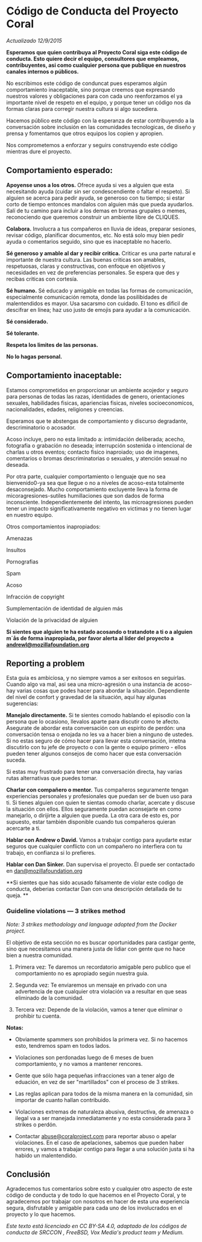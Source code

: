 # Código de Conducta del Proyecto Coral
_Actualizado 12/9/2015_


**Esperamos que quien contribuya al Proyecto Coral siga este código de conducta. Esto quiere decir el equipo, consultores que empleamos, contribuyentes, asi como cualquier persona que publique en nuestros canales internos o públicos.**

No escribimos este código de conduncat pues esperamos algún comportamiento inaceptable, sino porque creemos que expresando nuestros valores y obligaciones para con cada uno reenforzamos el ya importante nivel de respeto en el equipo, y porque tener un código nos da formas claras para corregir nuestra cultura si algo sucediera.

Hacemos público este código con la esperanza de estar contribuyendo a la conversación sobre inclusión en las comunidades tecnologicas, de diseño y prensa y fomentamos que otros equipos los copien y apropien.

Nos comprometemos a enforzar y seguirs construyendo este código mientras dure el proyecto.

## Comportamiento esperado:

**Apoyense unos a los otros.** Ofrece ayuda si ves a alguien que esta necesitando ayuda (cuidar sin ser condescendiente o faltar el respeto). Si alguien se acerca para pedir ayuda, se generoso con tu tiempo; si estar corto de tiempo entonces mandalos con alguien más que pueda ayudarlos. Salí de tu camino para incluir a los demas en bromas grupales o memes, reconociendo que queremos construir un ambiente libre de CLIQUES.

**Colabora.** Involucra a tus compañeros en lluvia de ideas, preparar sesiones, revisar código, planificar documentos, etc. No está solo muy bien pedir ayuda o comentarios seguido, sino que es inaceptable no hacerlo.

**Sé generoso y amable al dar y recibir critica.** Criticar es una parte natural e importante de nuestra cultura. Las buenas criticas son amables, respetuosas, claras y constructivas, con enfoque en objetivos y necesidades en vez de preferencias personales. Se espera que des y recibas criticas con cortesía.

**Sé humano.** Sé educado y amigable en todas las formas de comunicación, especialmente comunicación remota, donde las posilibidades de malentendidos es mayor. Usa sacarsmo con cuidado. El tono es dificil de descifrar en línea; haz uso justo de emojis para ayudar a la comunicación.

**Sé considerado.**

**Sé tolerante.**

**Respeta los limites de las personas.**

**No lo hagas personal.**



## Comportamiento inaceptable:

Estamos comprometidos en proporcionar un ambiente acojedor y seguro para personas de todas las razas, identidades de genero, orientaciones sexuales, habilidades fisicas, apariencias fisicas, niveles socioeconomicos, nacionalidades, edades, religiones y creencias.

Esperamos que te abstengas de comportamiento y discurso degradante, descriminatorio o acosador.

Acoso incluye, pero no esta limitado a: intimidación deliberada; acecho, fotografia o grabación no deseada; interrupción sostenida o intencional de charlas u otros eventos; contacto fisico inaproiado; uso de imagenes, comentarios o bromas descriminatorias o sexuales, y atención sexual no deseada.

Por otra parte, cualquier comportamiento o lenguaje que no sea bienvenido0-ya sea que llegue o no a niveles de acoso-esta totalmente desaconsejado. Mucho comportamiento excluyente lleva la forma de micoragresiones-sutiles humillaciones que son dados de forma inconsciente. Independientemente del intento, las microagresiones pueden tener un impacto significativamente negativo en victimas y no tienen lugar en nuestro equipo.

Otros comportamientos inapropiados:

Amenazas

Insultos

Pornografias

Spam

Acoso

Infracción de copyright

Sumplementación de identidad de alguien más

Violación de la privacidad de alguien

**Si sientes que alguien te ha estado acosando o tratandote a ti o a alguien m´ås de forma inapropiada, por favor alerta al líder del proyecto a andrewl@mozillafoundation.org**

## Reporting a problem

Esta guia es ambiciosa, y no siempre vamos a ser exitosos en seguirlas. Cuando algo va mal, asi sea una micro-agresión o una instancia de acoso- hay varias cosas que podes hacer para abordar la situación. Dependiente del nivel de confort y gravedad de la situación, aquí hay algunas sugerencias:

**Manejalo directamente.** Si te sientes comodo hablando el episodio con la persona que lo ocasiono, llevalos aparte para discutir como te afecto. Asegurate de abordar esta conversación con un espirito de perdón: una conversación tensa o enojada no les va a hacer bien a ninguno de ustedes. Si no estas seguro de cómo hacer para llevar esta conversación, intetna discutirlo con tu jefe de proyecto o con la gente o equipo primero - ellos pueden tener algunos consejos de como hacer que esta conversación suceda.

Si estas muy frustrado para tener una conversación directa, hay varias rutas alternativas que puedes tomar.

**Charlar con compañero o mentor.** Tus compañeros seguramente tengan experiencias personales y profesionales que puedan ser de buen uso para ti. Si tienes alguien con quien te sientas comodo charlar, acercate y discuse la situación con ellos. Ellos seguramente puedan aconsejarte en como manejarlo, o dirijirte a alguien que pueda. La otra cara de esto es, por supuesto, estar también disponible cuando tus compañeros quieran acercarte a ti.

**Hablar con Andrew o David.** Vamos a trabajar contigo para ayudarte estar seguros que cualquier conflicto con un compañero no interfiera con tu trabajo, en confianza si lo prefieres.

**Hablar con Dan Sinker.** Dan supervisa el proyecto. Él puede ser contactado en dan@mozillafoundation.org

**Si sientes que has sido acusado falsamente de violar este codigo de conducta, deberias contactar Dan con una descripción detallada de tu queja.
**

### Guideline violations — 3 strikes method

_Note: 3 strikes methodology and language adopted from the Docker project._

El objetivo de esta sección no es buscar oportunidades para castigar gente, sino que necesitamos una manera justa de lidiar con gente que no hace bien a nuestra comunidad.

1. Primera vez: Te daremos un recordatorio amigable pero publico que el comportamiento no es apropiado según nuestra guia.

2. Segunda vez: Te enviaremos un mensaje en privado con una advertencia de que cualquier otra violación va a resultar en que seas eliminado de la comunidad.

3. Tercera vez: Depende de la violación, vamos a tener que eliminar o prohibir tu cuenta.

**Notas:**

* Obviamente spammers son prohibidos la primera vez. Si no hacemos esto, tendremos spam en todos lados.

* Violaciones son perdonadas luego de 6 meses de buen comportamiento, y no vamos a mantener rencores.

* Gente que sólo haga pequeñas infracciones van a tener algo de eduación, en vez de ser "martillados" con el proceso de 3 strikes.

* Las reglas aplican para todos de la misma manera en la comunidad, sin importar de cuanto hallan contribuido.

* Violaciones extremas de naturaleza abusiva, destructiva, de amenaza o ilegal va a ser manejada inmediatamente y no esta considerada para 3 strikes o perdón.

* Contactar abuse@coralproject.com para reportar abuso o apelar violaciones. En el caso de apelaciones, sabemos que pueden haber errores, y vamos a trabajar contigo para llegar a una solución justa si ha habido un malentendido.

## Conclusión

Agradecemos tus comentarios sobre esto y cualquier otro aspecto de este código de conducta y de todo lo que hacemos en el Proyecto Coral, y te agradecemos por trabajar con nosotros en hacer de esta una experiencia segura, disfrutable y amigable para cada uno de los involucrados en el proyecto y lo que hacemos.


*Este texto está licenciado en CC BY-SA 4.0, adaptado de los códigos de conducta de SRCCON , FreeBSD, Vox Media's product team y Medium.*

